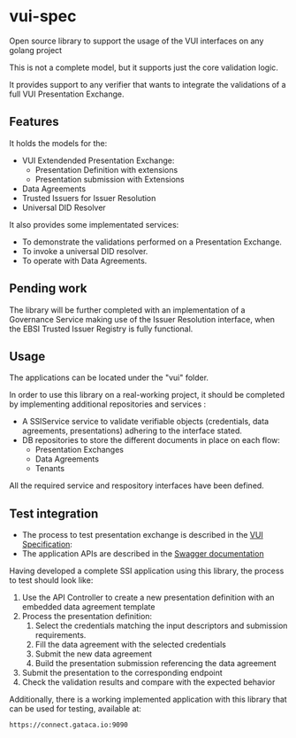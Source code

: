 # vui-spec

Open source library to support the usage of the VUI interfaces on any golang project

This is not a complete model, but it supports just the core validation logic.

It provides support to any verifier that wants to integrate the validations of a full VUI Presentation Exchange.

## Features

It holds the models for the:

- VUI Extendended Presentation Exchange:
  - Presentation Definition with extensions
  - Presentation submission with Extensions
- Data Agreements
- Trusted Issuers for Issuer Resolution
- Universal DID Resolver

It also provides some implementated services:

- To demonstrate the validations performed on a Presentation Exchange.
- To invoke a universal DID resolver.
- To operate with Data Agreements.

## Pending work

The library will be further completed with an implementation of a Governance Service making use of the Issuer Resolution interface, when the EBSI Trusted Issuer Registry is fully functional.

## Usage

The applications can be located under the "vui" folder.

In order to use this library on a real-working project, it should be completed by implementing additional repositories and services :

- A SSIService service to validate verifiable objects (credentials, data agreements, presentations) adhering to the interface stated.
- DB repositories to store the different documents in place on each flow:
  - Presentation Exchanges
  - Data Agreements
  - Tenants

All the required service and respository interfaces have been defined.

## Test integration

- The process to test presentation exchange is described in the [VUI Specification](https://gataca-io.github.io/verifier-apis/):
- The application APIs are described in the [Swagger documentation](https://gataca-io.github.io/vui-core/index.html)

Having developed a complete SSI application using this library, the process to test should look like:

1. Use the API Controller to create a new presentation definition with an embedded data agreement template
2. Process the presentation definition:
   1. Select the credentials matching the input descriptors and submission requirements.
   2. Fill the data agreement with the selected credentials
   3. Submit the new data agreement
   4. Build the presentation submission referencing the data agreement
3. Submit the presentation to the corresponding endpoint
4. Check the validation results and compare with the expected behavior

Additionally, there is a working implemented application with this library that can be used for testing, available at:

```
https://connect.gataca.io:9090
```
